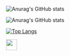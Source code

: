 


![Anurag's GitHub stats](https://github-readme-stats.vercel.app/api?username=Ozgurustuner&hide=contribs,prs&bg_color=DEG,COLOR8)


![Anurag's GitHub stats](https://github-readme-stats.vercel.app/api?username=Ozgurustuner&show_icons=true&bg_color=DEG,COLOR4)



[![Top Langs](https://github-readme-stats.vercel.app/api/top-langs/?username=Ozgurustuner&layout=compact)](https://github.com/anuraghazra/github-readme-stats)

<img src="https://raw.githubusercontent.com/<OWNER>/<OWNER>/master/<GIF_NAME>.gif" width="30px">

<!--
**Ozgurustuner/Ozgurustuner** is a ✨ _special_ ✨ repository because its `README.md` (this file) appears on your GitHub profile.
![Anurag's GitHub stats](https://github-readme-stats.vercel.app/api?username=anuraghazra&show_icons=true&theme=radical)
Here are some ideas to get you started:

- 🔭 I’m currently working on ...
- 🌱 I’m currently learning ...
- 👯 I’m looking to collaborate on ...
- 🤔 I’m looking for help with ...
- 💬 Ask me about ...
- 📫 How to reach me: ...
- 😄 Pronouns: ...
- ⚡ Fun fact: ...
-->
